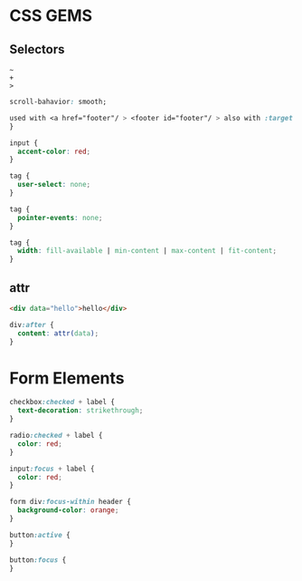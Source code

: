 # CSS GEMS

## Selectors

```
~
+
>
```

```css
scroll-bahavior: smooth;

used with <a href="footer"/ > <footer id="footer"/ > also with :target {
}
```

```css
input {
  accent-color: red;
}
```

```css
tag {
  user-select: none;
}
```

```css
tag {
  pointer-events: none;
}
```

```css
tag {
  width: fill-available | min-content | max-content | fit-content;
}
```

## attr

```html
<div data="hello">hello</div>
```

```css
div:after {
  content: attr(data);
}
```

# Form Elements

```css
checkbox:checked + label {
  text-decoration: strikethrough;
}

radio:checked + label {
  color: red;
}

input:focus + label {
  color: red;
}

form div:focus-within header {
  background-color: orange;
}

button:active {
}

button:focus {
}
```
